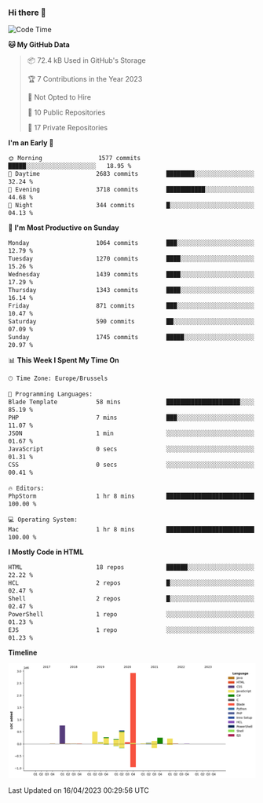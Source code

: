 ### Hi there 👋

<!--START_SECTION:waka-->
![Code Time](http://img.shields.io/badge/Code%20Time-1%2C220%20hrs%2052%20mins-blue)

**🐱 My GitHub Data** 

> 📦 72.4 kB Used in GitHub's Storage 
 > 
> 🏆 7 Contributions in the Year 2023
 > 
> 🚫 Not Opted to Hire
 > 
> 📜 10 Public Repositories 
 > 
> 🔑 17 Private Repositories 
 > 
**I'm an Early 🐤** 

```text
🌞 Morning                1577 commits        █████░░░░░░░░░░░░░░░░░░░░   18.95 % 
🌆 Daytime                2683 commits        ████████░░░░░░░░░░░░░░░░░   32.24 % 
🌃 Evening                3718 commits        ███████████░░░░░░░░░░░░░░   44.68 % 
🌙 Night                  344 commits         █░░░░░░░░░░░░░░░░░░░░░░░░   04.13 % 
```
📅 **I'm Most Productive on Sunday** 

```text
Monday                   1064 commits        ███░░░░░░░░░░░░░░░░░░░░░░   12.79 % 
Tuesday                  1270 commits        ████░░░░░░░░░░░░░░░░░░░░░   15.26 % 
Wednesday                1439 commits        ████░░░░░░░░░░░░░░░░░░░░░   17.29 % 
Thursday                 1343 commits        ████░░░░░░░░░░░░░░░░░░░░░   16.14 % 
Friday                   871 commits         ███░░░░░░░░░░░░░░░░░░░░░░   10.47 % 
Saturday                 590 commits         ██░░░░░░░░░░░░░░░░░░░░░░░   07.09 % 
Sunday                   1745 commits        █████░░░░░░░░░░░░░░░░░░░░   20.97 % 
```


📊 **This Week I Spent My Time On** 

```text
🕑︎ Time Zone: Europe/Brussels

💬 Programming Languages: 
Blade Template           58 mins             █████████████████████░░░░   85.19 % 
PHP                      7 mins              ███░░░░░░░░░░░░░░░░░░░░░░   11.07 % 
JSON                     1 min               ░░░░░░░░░░░░░░░░░░░░░░░░░   01.67 % 
JavaScript               0 secs              ░░░░░░░░░░░░░░░░░░░░░░░░░   01.31 % 
CSS                      0 secs              ░░░░░░░░░░░░░░░░░░░░░░░░░   00.41 % 

🔥 Editors: 
PhpStorm                 1 hr 8 mins         █████████████████████████   100.00 % 

💻 Operating System: 
Mac                      1 hr 8 mins         █████████████████████████   100.00 % 
```

**I Mostly Code in HTML** 

```text
HTML                     18 repos            ██████░░░░░░░░░░░░░░░░░░░   22.22 % 
HCL                      2 repos             █░░░░░░░░░░░░░░░░░░░░░░░░   02.47 % 
Shell                    2 repos             █░░░░░░░░░░░░░░░░░░░░░░░░   02.47 % 
PowerShell               1 repo              ░░░░░░░░░░░░░░░░░░░░░░░░░   01.23 % 
EJS                      1 repo              ░░░░░░░░░░░░░░░░░░░░░░░░░   01.23 % 
```



**Timeline**

![Lines of Code chart](https://raw.githubusercontent.com/guillaumedeplancke/guillaumedeplancke/main/assets/bar_graph.png)


 Last Updated on 16/04/2023 00:29:56 UTC
<!--END_SECTION:waka-->
